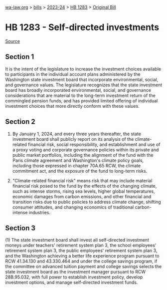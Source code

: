 [wa-law.org](/) > [bills](/bills/) > [2023-24](/bills/2023-24) > [HB 1283](/bills/2023-24/hb/1283/) > [Original Bill](/bills/2023-24/hb/1283/1/)

# HB 1283 - Self-directed investments

[Source](http://lawfilesext.leg.wa.gov/biennium/2023-24/Pdf/Bills/House%20Bills/1283.pdf)

## Section 1
It is the intent of the legislature to increase the investment choices available to participants in the individual account plans administered by the Washington state investment board that incorporate environmental, social, and governance values. The legislature recognizes that the state investment board has broadly incorporated environmental, social, and governance considerations that are material to the long-term investment return of the commingled pension funds, and has provided limited offering of individual investment choices that more directly conform with these values.

## Section 2
1. By January 1, 2024, and every three years thereafter, the state investment board shall publicly report on its analysis of the climate-related financial risk, social responsibility, and establishment and use of a proxy voting and corporate governance policies within its private and public market portfolios, including the alignment of the fund with the Paris climate agreement and Washington's climate policy goals, including those expressed in chapter 70A.65 RCW, the climate commitment act, and the exposure of the fund to long-term risks.

2. "Climate-related financial risk" means risk that may include material financial risk posed to the fund by the effects of the changing climate, such as intense storms, rising sea levels, higher global temperatures, economic damages from carbon emissions, and other financial and transition risks due to public policies to address climate change, shifting consumer attitudes, and changing economics of traditional carbon-intense industries.

## Section 3
(1) The state investment board shall invest all self-directed investment moneys under teachers' retirement system plan 3, the school employees' retirement system plan 3, the public employees' retirement system plan 3, and the Washington achieving a better life experience program pursuant to RCW 41.34.130 and 43.330.464 and under the college savings program, if the committee on advanced tuition payment and college savings selects the state investment board as the investment manager pursuant to RCW 28B.95.032, with full power to establish investment policy, develop investment options, and manage self-directed investment funds.
